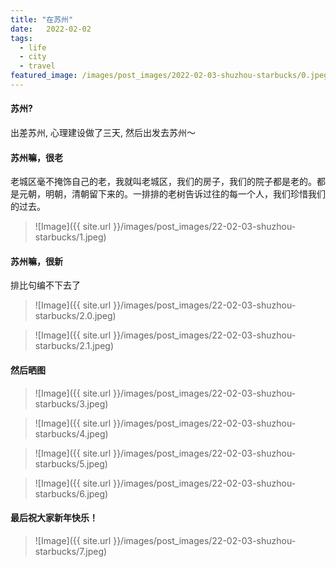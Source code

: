 ```yaml
---
title: "在苏州"
date:   2022-02-02
tags:
  - life
  - city
  - travel
featured_image: /images/post_images/2022-02-03-shuzhou-starbucks/0.jpeg
---
```


#### 苏州?

出差苏州, 心理建设做了三天, 然后出发去苏州～

#### 苏州嘛，很老

老城区毫不掩饰自己的老，我就叫老城区，我们的房子，我们的院子都是老的。都是元朝，明朝，清朝留下来的。一排排的老树告诉过往的每一个人，我们珍惜我们的过去。

> ![Image]({{ site.url }}/images/post_images/22-02-03-shuzhou-starbucks/1.jpeg)

#### 苏州嘛，很新

排比句编不下去了

> ![Image]({{ site.url }}/images/post_images/22-02-03-shuzhou-starbucks/2.0.jpeg)

> ![Image]({{ site.url }}/images/post_images/22-02-03-shuzhou-starbucks/2.1.jpeg)
#### 然后晒图

> ![Image]({{ site.url }}/images/post_images/22-02-03-shuzhou-starbucks/3.jpeg)

> ![Image]({{ site.url }}/images/post_images/22-02-03-shuzhou-starbucks/4.jpeg)

> ![Image]({{ site.url }}/images/post_images/22-02-03-shuzhou-starbucks/5.jpeg)

> ![Image]({{ site.url }}/images/post_images/22-02-03-shuzhou-starbucks/6.jpeg)

#### 最后祝大家新年快乐！

> ![Image]({{ site.url }}/images/post_images/22-02-03-shuzhou-starbucks/7.jpeg)
